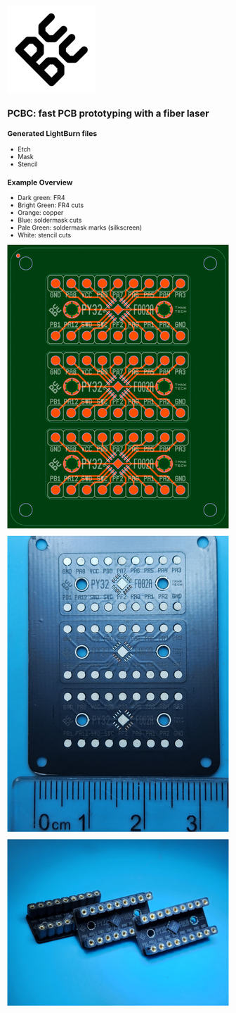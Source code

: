 <img src="eda/pcbc/img/logo.png" width="200"/>

## PCBC: fast PCB prototyping with a fiber laser

### Generated LightBurn files

* Etch
* Mask
* Stencil

### Example Overview

* Dark green: FR4
* Bright Green: FR4 cuts
* Orange: copper
* Blue: soldermask cuts
* Pale Green: soldermask marks (silkscreen)
* White: stencil cuts

![PCB Design Overview](eda/pcbc/py32f002a/out/qfn16/overview.png)

![PCB Without components](eda/pcbc/img/py32f002a-pcb.jpg)

![Complete PCB](eda/pcbc/img/py32f002a-complete-x3.jpg)
